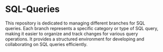 # SQL-Queries
This repository is dedicated to managing different branches for SQL queries. Each branch represents a specific category or type of SQL query, making it easier to organize and track changes for various query operations. It provides a structured environment for developing and collaborating on SQL queries efficiently.
